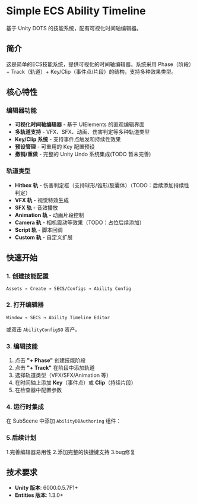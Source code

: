# Simple ECS Ability Timeline

基于 Unity DOTS 的技能系统，配有可视化时间轴编辑器。

## 简介

这是简单的ECS技能系统，提供可视化的时间轴编辑器。系统采用 Phase（阶段）+ Track（轨道）+ Key/Clip（事件点/片段）的结构，支持多种效果类型。

## 核心特性

###  编辑器功能
- **可视化时间轴编辑器** - 基于 UIElements 的直观编辑界面
- **多轨道支持** - VFX、SFX、动画、伤害判定等多种轨道类型
- **Key/Clip 系统** - 支持事件点触发和持续性效果
- **预设管理** - 可重用的 Key 配置预设
- **撤销/重做** - 完整的 Unity Undo 系统集成(TODO 暂未完善)

###  轨道类型
- **Hitbox 轨** - 伤害判定框（支持球形/锥形/胶囊体）（TODO：后续添加持续性判定）
- **VFX 轨** - 视觉特效生成
- **SFX 轨** - 音效播放
- **Animation 轨** - 动画片段控制
- **Camera 轨** - 相机震动等效果（TODO：占位后续添加）
- **Script 轨** - 脚本回调
- **Custom 轨** - 自定义扩展

## 快速开始

### 1. 创建技能配置
```
Assets → Create → SECS/Configs → Ability Config
```

### 2. 打开编辑器
```
Window → SECS → Ability Timeline Editor
```
或双击 `AbilityConfigSO` 资产。

### 3. 编辑技能
1. 点击 **"+ Phase"** 创建技能阶段
2. 点击 **"+ Track"** 在阶段中添加轨道
3. 选择轨道类型（VFX/SFX/Animation 等）
4. 在时间轴上添加 **Key**（事件点）或 **Clip**（持续片段）
5. 在检查器中配置参数

### 4. 运行时集成
在 SubScene 中添加 `AbilityDBAuthoring` 组件：
### 5.后续计划
1.完善编辑器易用性
2.添加完整的快捷键支持
3.bug修复
## 技术要求

- **Unity 版本**: 6000.0.5.7F1+
- **Entities 版本**: 1.3.0+


